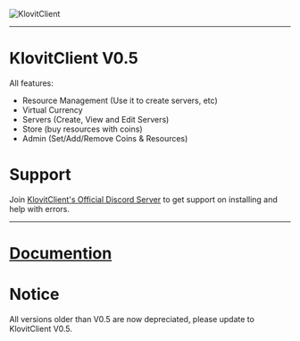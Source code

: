 ![KlovitClient](https://docs.klovit.tech/img/Klovit%20Logo.png)

<hr>

# KlovitClient V0.5

All features:
- Resource Management (Use it to create servers, etc)
- Virtual Currency
- Servers (Create, View and Edit Servers)
- Store (buy resources with coins)
- Admin (Set/Add/Remove Coins & Resources)

# Support
Join [KlovitClient's Official Discord Server](https://discord.gg/grrRKuyyyE) to get support on installing and help with errors.

<hr>

# [Documention](https://docs.klovit.tech)
# Notice
All versions older than V0.5 are now depreciated, please update to KlovitClient V0.5.
